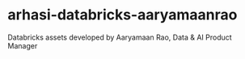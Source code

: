 # arhasi-databricks-aaryamaanrao
Databricks assets developed by Aaryamaan Rao, Data &amp; AI Product Manager
